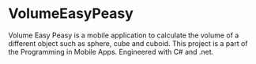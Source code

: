 # VolumeEasyPeasy

Volume Easy Peasy is a mobile application to calculate the volume of a different object such as sphere, cube and cuboid. This project is a part of the 
Programming in Mobile Apps. Engineered with C# and .net.

